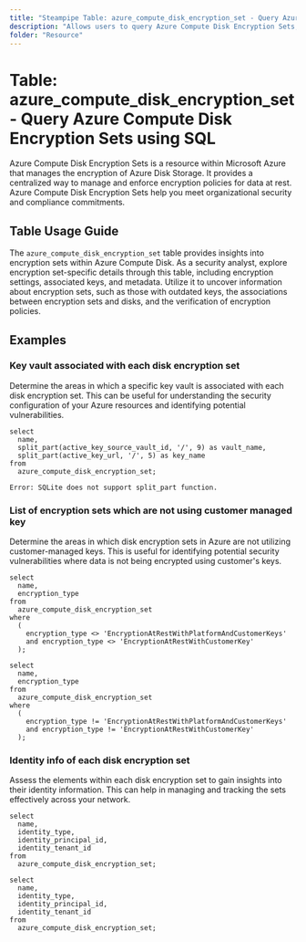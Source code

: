 ```yaml
---
title: "Steampipe Table: azure_compute_disk_encryption_set - Query Azure Compute Disk Encryption Sets using SQL"
description: "Allows users to query Azure Compute Disk Encryption Sets, specifically the encryption settings and associated metadata, providing insights into data security and compliance."
folder: "Resource"
---
```


# Table: azure_compute_disk_encryption_set - Query Azure Compute Disk Encryption Sets using SQL

Azure Compute Disk Encryption Sets is a resource within Microsoft Azure that manages the encryption of Azure Disk Storage. It provides a centralized way to manage and enforce encryption policies for data at rest. Azure Compute Disk Encryption Sets help you meet organizational security and compliance commitments.

## Table Usage Guide

The `azure_compute_disk_encryption_set` table provides insights into encryption sets within Azure Compute Disk. As a security analyst, explore encryption set-specific details through this table, including encryption settings, associated keys, and metadata. Utilize it to uncover information about encryption sets, such as those with outdated keys, the associations between encryption sets and disks, and the verification of encryption policies.

## Examples

### Key vault associated with each disk encryption set
Determine the areas in which a specific key vault is associated with each disk encryption set. This can be useful for understanding the security configuration of your Azure resources and identifying potential vulnerabilities.

```sql+postgres
select
  name,
  split_part(active_key_source_vault_id, '/', 9) as vault_name,
  split_part(active_key_url, '/', 5) as key_name
from
  azure_compute_disk_encryption_set;
```

```sql+sqlite
Error: SQLite does not support split_part function.
```


### List of encryption sets which are not using customer managed key
Determine the areas in which disk encryption sets in Azure are not utilizing customer-managed keys. This is useful for identifying potential security vulnerabilities where data is not being encrypted using customer's keys.

```sql+postgres
select
  name,
  encryption_type
from
  azure_compute_disk_encryption_set
where
  (
    encryption_type <> 'EncryptionAtRestWithPlatformAndCustomerKeys'
    and encryption_type <> 'EncryptionAtRestWithCustomerKey'
  );
```

```sql+sqlite
select
  name,
  encryption_type
from
  azure_compute_disk_encryption_set
where
  (
    encryption_type != 'EncryptionAtRestWithPlatformAndCustomerKeys'
    and encryption_type != 'EncryptionAtRestWithCustomerKey'
  );
```


### Identity info of each disk encryption set
Assess the elements within each disk encryption set to gain insights into their identity information. This can help in managing and tracking the sets effectively across your network.

```sql+postgres
select
  name,
  identity_type,
  identity_principal_id,
  identity_tenant_id
from
  azure_compute_disk_encryption_set;
```

```sql+sqlite
select
  name,
  identity_type,
  identity_principal_id,
  identity_tenant_id
from
  azure_compute_disk_encryption_set;
```